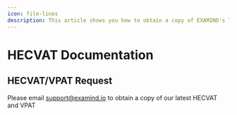 ```yaml
---
icon: file-lines
description: This article shows you how to obtain a copy of EXAMIND's latest HECVAT
---
```


# HECVAT Documentation

## HECVAT/VPAT Request

Please email [support@examind.io](mailto:support@examind.io) to obtain a copy of our latest HECVAT and VPAT
